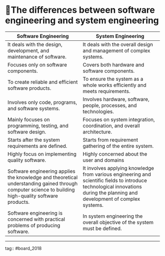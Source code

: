 # 🌼The differences between software engineering and system engineering

| **Software Engineering**                                                                                                                             | **System Engineering**                                                                                                                                                       |
| ---------------------------------------------------------------------------------------------------------------------------------------------------- | ---------------------------------------------------------------------------------------------------------------------------------------------------------------------------- |
| It deals with the design, development, and maintenance of software.                                                                                  | It deals with the overall design and management of complex systems.                                                                                                          |
| Focuses only on software components.                                                                                                                 | Covers both hardware and software components.                                                                                                                                |
| To create reliable and efficient software products.                                                                                                  | To ensure the system as a whole works efficiently and meets requirements.                                                                                                    |
| Involves only code, programs, and software systems.                                                                                                  | Involves hardware, software, people, processes, and technologies.                                                                                                            |
| Mainly focuses on programming, testing, and software design.                                                                                         | Focuses on system integration, coordination, and overall architecture.                                                                                                       |
| Starts after the system requirements are defined.                                                                                                    | Starts from requirement gathering of the entire system.                                                                                                                      |
| Highly focus on implementing quality software.                                                                                                       | Highly concerned about the user and domains                                                                                                                                  |
| Software engineering applies the knowledge and theoretical understanding gained through computer science to building high-quality software products. | It involves applying knowledge from various engineering and scientific fields to introduce technological innovations during the planning and development of complex systems. |
| Software engineering is concerned with practical problems of producing software.                                                                     | In system engineering the overall objective of the system must be defined.                                                                                                   |

---

tag:: #board_2018 
